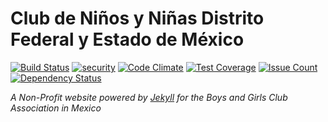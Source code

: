 # Club de Niños y Niñas Distrito Federal y Estado de México

[![Build Status](https://travis-ci.com/LV/cnyn-org.svg?token=wFMuzqf4MszWeWdCTk3g&branch=master)](https://travis-ci.com/LV/cnyn-org)	[![security](https://hakiri.io/projects/3ca5cd19cdc474/stacks/64e1cb18e73780/64e1cb18e73780.svg?repo_token=c6X6Z4Ed285DqkmuJQu6)](https://hakiri.io/projects/3ca5cd19cdc474/stacks/64e1cb18e73780/shield)	[![Code Climate](https://codeclimate.com/repos/57ec97c39e0c61006800473a/badges/c7667665fc48a0b3169d/gpa.svg)](https://codeclimate.com/repos/57ec97c39e0c61006800473a/feed)	[![Test Coverage](https://codeclimate.com/repos/57ec97c39e0c61006800473a/badges/c7667665fc48a0b3169d/coverage.svg)](https://codeclimate.com/repos/57ec97c39e0c61006800473a/coverage)	[![Issue Count](https://codeclimate.com/repos/57ec97c39e0c61006800473a/badges/c7667665fc48a0b3169d/issue_count.svg)](https://codeclimate.com/repos/57ec97c39e0c61006800473a/feed)	[![Dependency Status](https://gemnasium.com/badges/aa2fb83944a986feb0c6a0f956dc2ba2.svg)](https://gemnasium.com/github.com/LV/cnyn-org)

*A Non-Profit website powered by [Jekyll](https://www.jekyllrb.com) for the Boys and Girls Club Association in Mexico*
